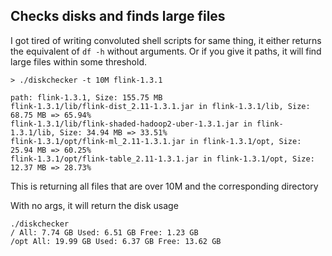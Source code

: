 ## Checks disks and finds large files

I got tired of writing convoluted shell scripts for same thing, it either returns the equivalent of `df -h` without arguments. Or if you give it paths, it will find large files within some threshold.


```
> ./diskchecker -t 10M flink-1.3.1

path: flink-1.3.1, Size: 155.75 MB
flink-1.3.1/lib/flink-dist_2.11-1.3.1.jar in flink-1.3.1/lib, Size: 68.75 MB => 65.94%
flink-1.3.1/lib/flink-shaded-hadoop2-uber-1.3.1.jar in flink-1.3.1/lib, Size: 34.94 MB => 33.51%
flink-1.3.1/opt/flink-ml_2.11-1.3.1.jar in flink-1.3.1/opt, Size: 25.94 MB => 60.25%
flink-1.3.1/opt/flink-table_2.11-1.3.1.jar in flink-1.3.1/opt, Size: 12.37 MB => 28.73%
```


This is returning all files that are over 10M and the corresponding directory


With no args, it will return the disk usage

```
./diskchecker
/ All: 7.74 GB Used: 6.51 GB Free: 1.23 GB
/opt All: 19.99 GB Used: 6.37 GB Free: 13.62 GB
```
